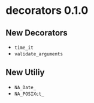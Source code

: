 # decorators 0.1.0

## New Decorators

-   `time_it` 
-   `validate_arguments` 

## New Utiliy

-   `NA_Date_`
-   `NA_POSIXct_` 
